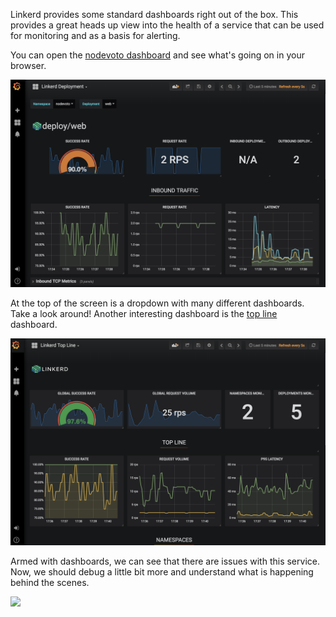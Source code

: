 Linkerd provides some standard dashboards right out of the box. This provides a
great heads up view into the health of a service that can be used for monitoring
and as a basis for alerting.

You can open the [nodevoto dashboard](https://[[HOST_SUBDOMAIN]]-9093-[[KATACODA_HOST]].environments.katacoda.com/api/v1/namespaces/linkerd/services/grafana:http/proxy/d/6svnwykmk/linkerd-deployment?refresh=5s&orgId=1&var-namespace=nodevoto&var-deployment=web&var-inbound=All&var-outbound=All)
and see what's going on in your browser.

![web dashboard](assets/web-dashboard.png)

At the top of the screen is a dropdown with many different dashboards. Take a
look around! Another interesting dashboard is the [top line](https://[[HOST_SUBDOMAIN]]-9093-[[KATACODA_HOST]].environments.katacoda.com/api/v1/namespaces/linkerd/services/grafana:http/proxy/d/XKy9QWRmz/linkerd-top-line?refresh=5s&orgId=1) dashboard.

![top line dashboard](assets/top-line-dashboard.png)

Armed with dashboards, we can see that there are issues with this service.
Now, we should debug a little bit more and understand what is happening behind
the scenes.

<img src="https://run.linkerd.io/images/katacoda.png?scenario=nodevoto&step=four" />
